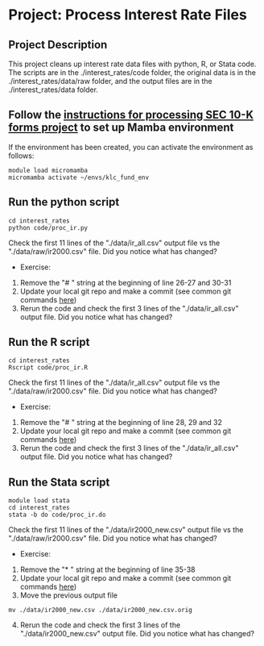 # Project: Process Interest Rate Files

## Project Description
This project cleans up interest rate data files with python, R, or Stata code.  
The scripts are in the ./interest_rates/code folder, the original data is in the ./interest_rates/data/raw folder, and the output files are in the ./interest_rates/data folder.

## Follow the [instructions for processing SEC 10-K forms project](./proj_sec10k.md) to set up Mamba environment
If the environment has been created, you can activate the environment as follows:
```
module load micromamba
micromamba activate ~/envs/klc_fund_env
```

## Run the python script
```
cd interest_rates
python code/proc_ir.py
```
Check the first 11 lines of the "./data/ir_all.csv" output file vs the "./data/raw/ir2000.csv" file. Did you notice what has changed?
- Exercise:   
1. Remove the "# " string at the beginning of line 26-27 and 30-31  
2. Update your local git repo and make a commit (see common git commands [here](https://rs-kellogg.github.io/klc_fundamental/common_git_commands.html))
3. Rerun the code and check the first 3 lines of the "./data/ir_all.csv" output file. Did you notice what has changed?


## Run the R script
```
cd interest_rates
Rscript code/proc_ir.R
```
Check the first 11 lines of the "./data/ir_all.csv" output file vs the "./data/raw/ir2000.csv" file. Did you notice what has changed?
- Exercise:   
1. Remove the "# " string at the beginning of line 28, 29 and 32  
2. Update your local git repo and make a commit (see common git commands [here](https://rs-kellogg.github.io/klc_fundamental/common_git_commands.html))
3. Rerun the code and check the first 3 lines of the "./data/ir_all.csv" output file. Did you notice what has changed?


## Run the Stata script
```
module load stata
cd interest_rates
stata -b do code/proc_ir.do
```
Check the first 11 lines of the "./data/ir2000_new.csv" output file vs the "./data/raw/ir2000.csv" file. Did you notice what has changed?  
- Exercise:   
1. Remove the "* " string at the beginning of line 35-38
2. Update your local git repo and make a commit (see common git commands [here](https://rs-kellogg.github.io/klc_fundamental/common_git_commands.html))
3. Move the previous output file
```
mv ./data/ir2000_new.csv ./data/ir2000_new.csv.orig
```
4. Rerun the code and check the first 3 lines of the "./data/ir2000_new.csv" output file. Did you notice what has changed?